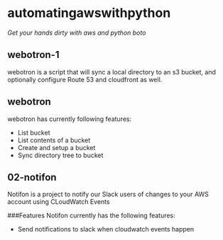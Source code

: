 # automatingawswithpython

*Get your hands dirty with aws and python boto*

## webotron-1

webotron is a script that will sync a local directory to an s3 bucket, and optionally configure Route 53 and cloudfront as well.

## webotron

webotron has currently following features:
 - List bucket
 - List contents of a bucket
 - Create and setup a bucket
 - Sync directory tree to bucket


## 02-notifon
   Notifon is a project to notify our Slack users of changes to your AWS account using CLoudWatch Events

###Features
  Notifon currently has the following features:
   
 - Send notifications to slack when cloudwatch events happen 
